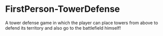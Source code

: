 # FirstPerson-TowerDefense
A tower defense game in which the player can place towers from above to defend its territory and also go to the battlefield himself!
